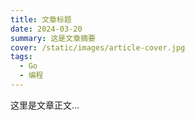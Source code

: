 ```yaml
---
title: 文章标题
date: 2024-03-20
summary: 这是文章摘要
cover: /static/images/article-cover.jpg
tags:
  - Go
  - 编程
---
```


这里是文章正文... 